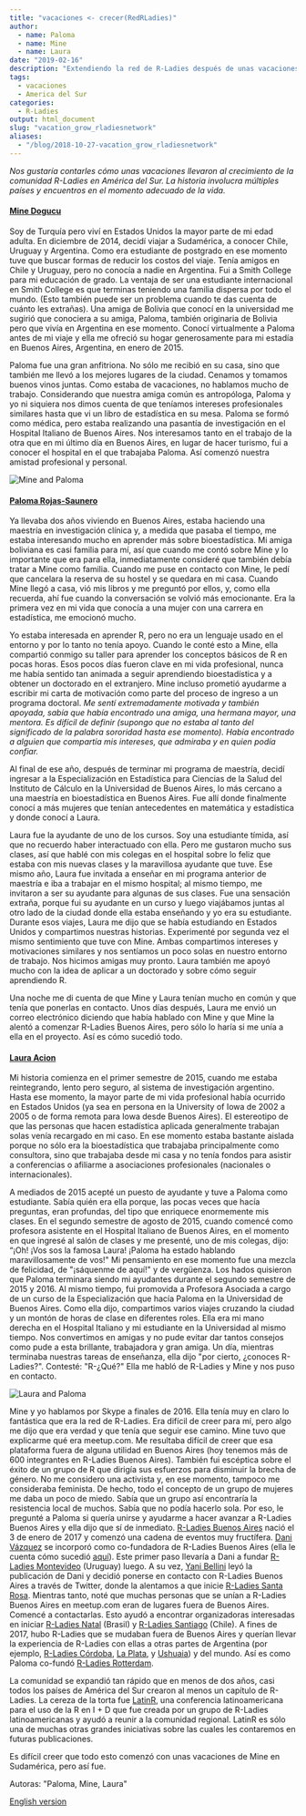 ```yaml
---
title: "vacaciones <- crecer(RedRLadies)"
author:
  - name: Paloma
  - name: Mine
  - name: Laura
date: "2019-02-16"
description: "Extendiendo la red de R-Ladies después de unas vacaciones"
tags:
  - vacaciones
  - America del Sur
categories:
  - R-Ladies
output: html_document
slug: "vacation_grow_rladiesnetwork"
aliases:
  - "/blog/2018-10-27-vacation_grow_rladiesnetwork"
---
```


_Nos gustaría contarles cómo unas vacaciones llevaron al crecimiento de la comunidad R-Ladies en América del Sur. La historia involucra múltiples países y encuentros en el momento adecuado de la vida._

#### [Mine Dogucu](https://twitter.com/MineDogucu)

Soy de Turquía pero viví en Estados Unidos la mayor parte de mi edad adulta. En diciembre de 2014, decidí viajar a Sudamérica, a conocer Chile, Uruguay y Argentina. Como era estudiante de postgrado en ese momento tuve que buscar formas de reducir los costos del viaje. Tenía amigos en Chile y Uruguay, pero no conocía a nadie en Argentina. Fui a Smith College para mi educación de grado. La ventaja de ser una estudiante internacional en Smith College es que terminas teniendo una familia dispersa por todo el mundo. (Esto también puede ser un problema cuando te das cuenta de cuánto les extrañas). Una amiga de Bolivia que conocí en la universidad me sugirió que conociera a su amiga, Paloma, también originaria de Bolivia pero que vivía en Argentina en ese momento. Conocí virtualmente a Paloma antes de mi viaje y ella me ofreció su hogar generosamente para mi estadía en Buenos Aires, Argentina, en enero de 2015.

Paloma fue una gran anfitriona. No sólo me recibió en su casa, sino que también me llevó a los mejores lugares de la ciudad. Cenamos y tomamos buenos vinos juntas. Como estaba de vacaciones, no hablamos mucho de trabajo. Considerando que nuestra amiga común es antropóloga, Paloma y yo ni siquiera nos dimos cuenta de que teníamos intereses profesionales similares hasta que vi un libro de estadística en su mesa. Paloma se formó como médica, pero estaba realizando una pasantía de investigación en el Hospital Italiano de Buenos Aires. Nos interesamos tanto en el trabajo de la otra que en mi último día en Buenos Aires, en lugar de hacer turismo, fui a conocer el hospital en el que trabajaba Paloma. Así comenzó nuestra amistad profesional y personal.

![Mine and Paloma](mine_paloma.jpg)

#### [Paloma Rojas-Saunero](https://twitter.com/palolili23)

Ya llevaba dos años viviendo en Buenos Aires, estaba haciendo una maestría en investigación clínica y, a medida que pasaba el tiempo, me estaba interesando mucho en aprender más sobre bioestadística. Mi amiga boliviana es casi familia para mí, así que cuando me contó sobre Mine y lo importante que era para ella, inmediatamente consideré que también debía tratar a Mine como familia. Cuando me puse en contacto con Mine, le pedí que cancelara la reserva de su hostel y se quedara en mi casa. Cuando Mine llegó a casa, vió mis libros y me preguntó por ellos, y, como ella recuerda, ahí fue cuando la conversación se volvió más emocionante. Era la primera vez en mi vida que conocía a una mujer con una carrera en estadística, me emocionó mucho.

Yo estaba interesada en aprender R, pero no era un lenguaje usado en el entorno y por lo tanto no tenía apoyo. Cuando le conté esto a Mine, ella compartió conmigo su taller para aprender los conceptos básicos de R en pocas horas. Esos pocos días fueron clave en mi vida profesional, nunca me había sentido tan animada a seguir aprendiendo bioestadística y a obtener un doctorado en el extranjero. Mine incluso prometió ayudarme a escribir mi carta de motivación como parte del proceso de ingreso a un programa doctoral. _Me sentí extremadamente motivada y también apoyada, sabía que había encontrado una amiga, una hermana mayor, una mentora. Es difícil de definir (supongo que no estaba al tanto del significado de la palabra sororidad hasta ese momento). Había encontrado a alguien que compartía mis intereses, que admiraba y en quien podía confiar._

Al final de ese año, después de terminar mi programa de maestría, decidí ingresar a la Especialización en Estadística para Ciencias de la Salud del Instituto de Cálculo en la Universidad de Buenos Aires, lo más cercano a una maestría en bioestadística en Buenos Aires. Fue allí donde finalmente conocí a más mujeres que tenían antecedentes en matemática y estadística y donde conocí a Laura.

Laura fue la ayudante de uno de los cursos. Soy una estudiante tímida, así que no recuerdo haber interactuado con ella. Pero me gustaron mucho sus clases, así que hablé con mis colegas en el hospital sobre lo feliz que estaba con mis nuevas clases y la maravillosa ayudante que tuve. Ese mismo año, Laura fue invitada a enseñar en mi programa anterior de maestría e iba a trabajar en el mismo hospital; al mismo tiempo, me invitaron a ser su ayudante para algunas de sus clases. Fue una sensación extraña, porque fui su ayudante en un curso y luego viajábamos juntas al otro lado de la ciudad donde ella estaba enseñando y yo era su estudiante. Durante esos viajes, Laura me dijo que se había estudiando en Estados Unidos y compartimos nuestras historias. Experimenté por segunda vez el mismo sentimiento que tuve con Mine. Ambas compartimos intereses y motivaciones similares y nos sentíamos un poco solas en nuestro entorno de trabajo. Nos hicimos amigas muy pronto. Laura también me apoyó mucho con la idea de aplicar a un doctorado y sobre cómo seguir aprendiendo R.

Una noche me di cuenta de que Mine y Laura tenían mucho en común y que tenía que ponerlas en contacto. Unos días después, Laura me envió un correo electrónico diciendo que había hablado con Mine y que Mine la alentó a comenzar R-Ladies Buenos Aires, pero sólo lo haría si me unía a ella en el proyecto. Así es cómo sucedió todo.

#### [Laura Acion](https://twitter.com/_lacion_)

Mi historia comienza en el primer semestre de 2015, cuando me estaba reintegrando, lento pero seguro, al sistema de investigación argentino. Hasta ese momento, la mayor parte de mi vida profesional había ocurrido en Estados Unidos (ya sea en persona en la University of Iowa de 2002 a 2005 o de forma remota para Iowa desde Buenos Aires). El estereotipo de que las personas que hacen estadística aplicada generalmente trabajan solas venía recargado en mi caso. En ese momento estaba bastante aislada porque no sólo era la bioestadística que trabajaba principalmente como consultora, sino que trabajaba desde mi casa y no tenía fondos para asistir a conferencias o afiliarme a asociaciones profesionales (nacionales o internacionales).

A mediados de 2015 acepté un puesto de ayudante y tuve a Paloma como estudiante. Sabía quién era ella porque, las pocas veces que hacía preguntas, eran profundas, del tipo que enriquece enormemente mis clases. En el segundo semestre de agosto de 2015, cuando comencé como profesora asistente en el Hospital Italiano de Buenos Aires, en el momento en que ingresé al salón de clases y me presenté, uno de mis colegas, dijo: “¡Oh! ¡Vos sos la famosa Laura! ¡Paloma ha estado hablando maravillosamente de vos!" Mi pensamiento en ese momento fue una mezcla de felicidad, de "¡sáquenme de aquí!" y de vergüenza. Los hados quisieron que Paloma terminara siendo mi ayudantes durante el segundo semestre de 2015 y 2016. Al mismo tiempo, fui promovida a Profesora Asociada a cargo de un curso de la Especialización que hacía Paloma en la Universidad de Buenos Aires. Como ella dijo, compartimos varios viajes cruzando la ciudad y un montón de horas de clase en diferentes roles. Ella era mi mano derecha en el Hospital Italiano y mi estudiante en la Universidad al mismo tiempo. Nos convertimos en amigas y no pude evitar dar tantos consejos como pude a esta brillante, trabajadora y gran amiga. Un día, mientras terminaba nuestras tareas de enseñanza, ella dijo "por cierto, ¿conoces R-Ladies?". Contesté: "R-¿Qué?" Ella me habló de R-Ladies y Mine y nos puso en contacto.

![Laura and Paloma](laura_paloma.jpg)

Mine y yo hablamos por Skype a finales de 2016. Ella tenía muy en claro lo fantástica que era la red de R-Ladies. Era difícil de creer para mí, pero algo me dijo que era verdad y que tenía que seguir ese camino. Mine tuvo que explicarme qué era meetup.com. Me resultaba difícil de creer que esa plataforma fuera de alguna utilidad en Buenos Aires (hoy tenemos más de 600 integrantes en R-Ladies Buenos Aires). También fui escéptica sobre el éxito de un grupo de R que dirigía sus esfuerzos para disminuir la brecha de género. No me considero una activista y, en ese momento, tampoco me consideraba feminista. De hecho, todo el concepto de un grupo de mujeres me daba un poco de miedo. Sabía que un grupo así encontraría la resistencia local de muchos. Sabía que no podía hacerlo sola. Por eso, le pregunté a Paloma si quería unirse y ayudarme a hacer avanzar a R-Ladies Buenos Aires y ella dijo que sí de inmediato.
[R-Ladies Buenos Aires](https://www.meetup.com/es-ES/rladies-buenos-aires/) nació el 3 de enero de 2017 y comenzó una cadena de eventos muy fructífera. [Dani Vázquez](https://twitter.com/d4tagirl) se incorporó como co-fundadora de R-Ladies Buenos Aires (ella le cuenta cómo sucedió [aquí](https://d4tagirl.com/2017/01/the-r-ladies-way)). Este primer paso llevaría a Dani a fundar [R-Ladies Montevideo](https://www.meetup.com/es-ES/rladies-montevideo/) (Uruguay) luego. A su vez, [Yani Bellini](https://twitter.com/yabellini) leyó la publicación de Dani y decidió ponerse en contacto con R-Ladies Buenos Aires a través de Twitter, donde la alentamos a que inicie [R-Ladies Santa Rosa](https://www.meetup.com/es-ES/rladies-santa-rosa/). Mientras tanto, noté que muchas personas que se unían a R-Ladies Buenos Aires en meetup.com eran de lugares fuera de Buenos Aires. Comencé a contactarlas. Esto ayudó a encontrar organizadoras interesadas en iniciar [R-Ladies Natal](https://www.meetup.com/es-ES/rladies-natal/) (Brasil) y [R-Ladies Santiago](https://www.meetup.com/es-ES/rladies-scl/) (Chile). A fines de 2017, hubo R-Ladies que se mudaban fuera de Buenos Aires y querían llevar la experiencia de R-Ladies con ellas a otras partes de Argentina (por ejemplo, [R-Ladies Córdoba](https://www.meetup.com/es-ES/rladies-cordoba/), [La Plata](https://www.meetup.com/es-ES/rladies-la-plata/), y [Ushuaia](https://www.meetup.com/es-ES/rladies-ushuaia/)) y del mundo. Así es como Paloma co-fundó [R-Ladies Rotterdam](https://www.meetup.com/es-ES/rladies-rotterdam/).

La comunidad se expandió tan rápido que en menos de dos años, casi todos los países de América del Sur crearon al menos un capítulo de R-Ladies. La cereza de la torta fue [LatinR](http://latin-r.com/en), una conferencia latinoamericana para el uso de la R en I + D que fue creada por un grupo de R-Ladies latinoamericanas y ayudó a reunir a la comunidad regional. LatinR es sólo una de muchas otras grandes iniciativas sobre las cuales les contaremos en futuras publicaciones.

Es difícil creer que todo esto comenzó con unas vacaciones de Mine en Sudamérica, pero así fue.

Autoras: "Paloma, Mine, Laura"

[English version](https://blog.rladies.org/post/vacation_grow_rladiesnetwork/)

